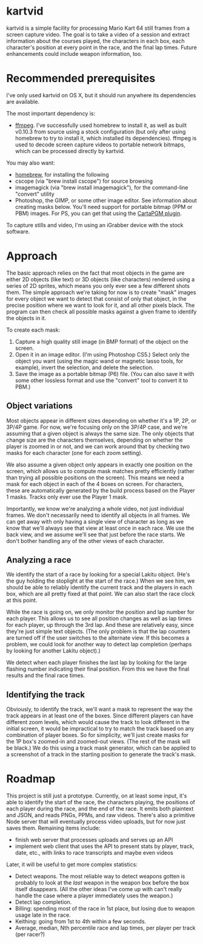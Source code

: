 # kartvid

kartvid is a simple facility for processing Mario Kart 64 still frames from a
screen capture video.  The goal is to take a video of a session and extract
information about the courses played, the characters in each box, each
character's position at every point in the race, and the final lap times.
Future enhancements could include weapon information, too.


# Recommended prerequisites

I've only used kartvid on OS X, but it should run anywhere its dependencies are
available.

The most important dependency is:

- [ffmpeg](http://ffmpeg.org/).  I've successfully used homebrew to install it,
  as well as built v0.10.3 from source using a stock configuration (but only
  after using homebrew to try to install it, which installed its dependencies).
  ffmpeg is used to decode screen capture videos to portable network bitmaps,
  which can be processed directly by kartvid.

You may also want:

- [homebrew](http://mxcl.github.com/homebrew/), for installing the following
- cscope (via "brew install cscope") for source browsing
- imagemagick (via "brew install imagemagick"), for the command-line "convert"
  utility
- Photoshop, the GIMP, or some other image editor.  See information about
  creating masks below.  You'll need support for portable bitmap (PPM or PBM)
  images.  For PS, you can get that using the [CartaPGM
  plugin](http://www.reliefshading.com/software/CartaPGM/CartaPGM.html).

To capture stills and video, I'm using an iGrabber device with the stock
software.


# Approach

The basic approach relies on the fact that most objects in the game are either
2D objects (like text) or 3D objects (like characters) rendered using a series
of 2D sprites, which means you only ever see a few different shots them.  The
simple approach we're taking for now is to create "mask" images for every object
we want to detect that consist of only that object, in the precise position
where we want to look for it, and all other pixels black.  The program can then
check all possible masks against a given frame to identify the objects in it.

To create each mask:

1. Capture a high quality still image (in BMP format) of the object on the
   screen.
2. Open it in an image editor.  (I'm using Photoshop CS5.)  Select only the
   object you want (using the magic wand or magnetic lasso tools, for example),
   invert the selection, and delete the selection.
3. Save the image as a portable bitmap (P6) file.  (You can also save it with
   some other lossless format and use the "convert" tool to convert it to PBM.)


## Object variations

Most objects appear in different sizes depending on whether it's a 1P, 2P, or
3P/4P game.  For now, we're focusing only on the 3P/4P case, and we're assuming
that a given object is always the same size.  The only objects that change size
are the characters themselves, depending on whether the player is zoomed in or
not, and we can work around that by checking two masks for each character (one
for each zoom setting).

We also assume a given object only appears in exactly one position on the
screen, which allows us to compute mask matches pretty efficiently (rather than
trying all possible positions on the screen).  This means we need a mask for
each object in each of the 4 boxes on screen.  For characters, these are
automatically generated by the build process based on the Player 1 masks.
Tracks only ever use the Player 1 mask.

Importantly, we know we're analyzing a whole video, not just individual frames.
We don't necessarily need to identify all objects in all frames.  We can get
away with only having a single view of character as long as we know that we'll
always see that view at least once in each race.  We use the back view, and we
assume we'll see that just before the race starts.  We don't bother handling any
of the other views of each character.


## Analyzing a race

We identify the start of a race by looking for a special Lakitu object.  (He's
the guy holding the stoplight at the start of the race.)  When we see him, we
should be able to reliably identify the current track and the players in each
box, which are all pretty fixed at that point.  We can also start the race clock
at this point.

While the race is going on, we only monitor the position and lap number for each
player.  This allows us to see all position changes as well as lap times for
each player, up through the 3rd lap.  And these are relatively easy, since
they're just simple text objects.  (The only problem is that the lap counters
are turned off if the user switches to the alternate view.  If this becomes a
problem, we could look for another way to detect lap completion (perhaps by
looking for another Lakitu object).)

We detect when each player finishes the last lap by looking for the large
flashing number indicating their final position.  From this we have the final
results and the final race times.


## Identifying the track

Obviously, to identify the track, we'll want a mask to represent the way the
track appears in at least one of the boxes.  Since different players can have
different zoom levels, which would cause the track to look different in the
initial screen, it would be impractical to try to match the track based on any
combination of player boxes.  So for simplicity, we'll just create masks for the
1P box's zoomed-in and zoomed-out views.  (The rest of the mask will be black.)
We do this using a track mask generator, which can be applied to a screenshot of
a track in the starting position to generate the track's mask.


# Roadmap

This project is still just a prototype.  Currently, on at least some input, it's
able to identify the start of the race, the characters playing, the positions of
each player during the race, and the end of the race.  It emits both plaintext
and JSON, and reads PNGs, PPMs, and raw videos.  There's also a primitive Node
server that will eventually process video uploads, but for now just saves them.
Remaining items include:

- finish web server that processes uploads and serves up an API
- implement web client that uses the API to present stats by player, track,
  date, etc., with links to race transcripts and maybe even videos

Later, it will be useful to get more complex statistics:

- Detect weapons.  The most reliable way to detect weapons gotten is probably to
  look at the *last* weapon in the weapon box before the box itself disappears.
  (All the other ideas I've come up with can't really handle the case where a
  player immediately uses the weapon.)
- Detect lap completion.
- Billing: spending most of the race in 1st place, but losing due to weapon
  usage late in the race.
- Keithing: going from 1st to 4th within a few seconds.
- Average, median, Nth percentile race and lap times, per player per track (per
  racer?)
